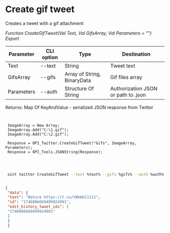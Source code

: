 ﻿---
sidebar_position: 3
---

# Create gif tweet
 Creates a tweet with a gif attachment


*Function CreateGifTweet(Val Text, Val GifsArray, Val Parameters = "") Export*

 | Parameter | CLI option | Type | Destination |
 |-|-|-|-|
 | Text | --text | String | Tweet text |
 | GifsArray | --gifs | Array of String, BinaryData | Gif files array |
 | Parameters | --auth | Structure Of String | Authorization JSON or path to .json |

 
 Returns: Map Of KeyAndValue - serialized JSON response from Twitter

```bsl title="Code example"
	
 
 ImageArray = New Array;
 ImageArray.Add("C:\1.gif");
 ImageArray.Add("C:\2.gif");
 
 Response = OPI_Twitter.CreateGifTweet("Gifs", ImageArray, Parameters);
 Response = OPI_Tools.JSONString(Response);
 
	
```

```sh title="CLI command example"
 
 oint twitter CreateGifTweet --text %text% --gifs %gifs% --auth %auth%

```


```json title="Result"

{
 "data": {
 "text": "Nature https://t.co/VWkWU11111",
 "id": "1746086669499924991",
 "edit_history_tweet_ids": [
 "1746086669499924991"
 ]
 }
 }

```
